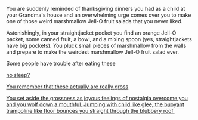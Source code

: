 You are suddenly reminded of thanksgiving dinners you had as a child at your Grandma's house and an overwhelming
urge comes over you to make one of those weird marshmallow Jell-O fruit salads that you never liked.

Astonishingly, in your straightjacket pocket you find an orange Jell-O packet, some canned fruit, a bowl, and a
mixing spoon (yes, straightjackets have big pockets). You pluck small pieces of marshmallow from the walls and
prepare to make the weirdest marshmallow Jell-O fruit salad ever.

Some people have trouble after eating these

[no sleep?](../amnesia/amnesia.md)

[You remember that these actually are really gross](gross/gross.md)

[You set aside the grossness as joyous feelings of nostalgia overcome you and
you wolf down a mouthful. Jumping with child like glee, the buoyant trampoline 
like floor bounces you straight through the blubbery roof.](bounce/bounce.md)

